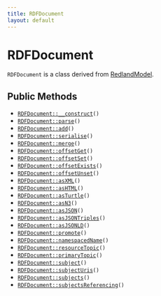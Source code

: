 ```yaml
---
title: RDFDocument
layout: default
---
```


# RDFDocument

<code>RDFDocument</code> is a class derived from <a href="RedlandModel">RedlandModel</a>.

## Public Methods

* <code><a href="RDFDocument%3A%3A__construct">RDFDocument::__construct</a>()</code>
* <code><a href="RDFDocument%3A%3Aparse">RDFDocument::parse</a>()</code>
* <code><a href="RDFDocument%3A%3Aadd">RDFDocument::add</a>()</code>
* <code><a href="RDFDocument%3A%3Aserialise">RDFDocument::serialise</a>()</code>
* <code><a href="RDFDocument%3A%3Amerge">RDFDocument::merge</a>()</code>
* <code><a href="RDFDocument%3A%3AoffsetGet">RDFDocument::offsetGet</a>()</code>
* <code><a href="RDFDocument%3A%3AoffsetSet">RDFDocument::offsetSet</a>()</code>
* <code><a href="RDFDocument%3A%3AoffsetExists">RDFDocument::offsetExists</a>()</code>
* <code><a href="RDFDocument%3A%3AoffsetUnset">RDFDocument::offsetUnset</a>()</code>
* <code><a href="RDFDocument%3A%3AasXML">RDFDocument::asXML</a>()</code>
* <code><a href="RDFDocument%3A%3AasHTML">RDFDocument::asHTML</a>()</code>
* <code><a href="RDFDocument%3A%3AasTurtle">RDFDocument::asTurtle</a>()</code>
* <code><a href="RDFDocument%3A%3AasN3">RDFDocument::asN3</a>()</code>
* <code><a href="RDFDocument%3A%3AasJSON">RDFDocument::asJSON</a>()</code>
* <code><a href="RDFDocument%3A%3AasJSONTriples">RDFDocument::asJSONTriples</a>()</code>
* <code><a href="RDFDocument%3A%3AasJSONLD">RDFDocument::asJSONLD</a>()</code>
* <code><a href="RDFDocument%3A%3Apromote">RDFDocument::promote</a>()</code>
* <code><a href="RDFDocument%3A%3AnamespacedName">RDFDocument::namespacedName</a>()</code>
* <code><a href="RDFDocument%3A%3AresourceTopic">RDFDocument::resourceTopic</a>()</code>
* <code><a href="RDFDocument%3A%3AprimaryTopic">RDFDocument::primaryTopic</a>()</code>
* <code><a href="RDFDocument%3A%3Asubject">RDFDocument::subject</a>()</code>
* <code><a href="RDFDocument%3A%3AsubjectUris">RDFDocument::subjectUris</a>()</code>
* <code><a href="RDFDocument%3A%3Asubjects">RDFDocument::subjects</a>()</code>
* <code><a href="RDFDocument%3A%3AsubjectsReferencing">RDFDocument::subjectsReferencing</a>()</code>

